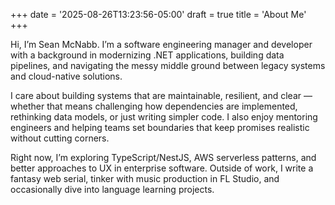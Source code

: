 +++
date = '2025-08-26T13:23:56-05:00'
draft = true
title = 'About Me'
+++


Hi, I’m Sean McNabb. I’m a software engineering manager and developer with a background in modernizing .NET applications, building data pipelines, and navigating the messy middle ground between legacy systems and cloud-native solutions.

I care about building systems that are maintainable, resilient, and clear — whether that means challenging how dependencies are implemented, rethinking data models, or just writing simpler code. I also enjoy mentoring engineers and helping teams set boundaries that keep promises realistic without cutting corners.

Right now, I’m exploring TypeScript/NestJS, AWS serverless patterns, and better approaches to UX in enterprise software. Outside of work, I write a fantasy web serial, tinker with music production in FL Studio, and occasionally dive into language learning projects.

